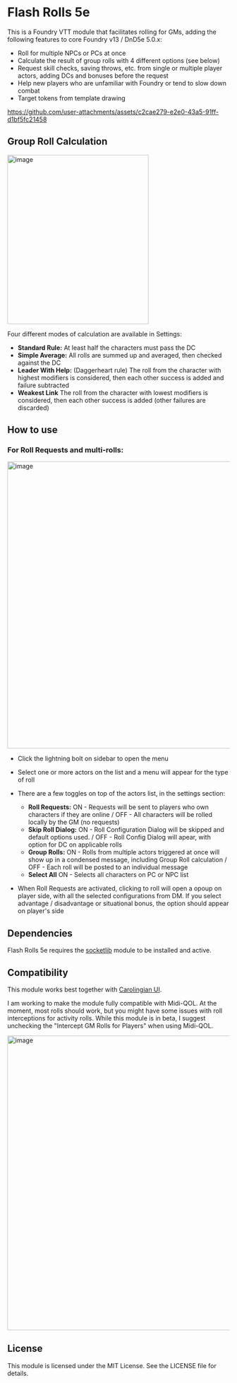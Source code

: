 # Flash Rolls 5e

This is a Foundry VTT module that facilitates rolling for GMs, adding the following features to core Foundry v13 / DnD5e 5.0.x: 
- Roll for multiple NPCs or PCs at once
- Calculate the result of group rolls with 4 different options (see below)
- Request skill checks, saving throws, etc. from single or multiple player actors, adding DCs and bonuses before the request
- Help new players who are unfamiliar with Foundry or tend to slow down combat
- Target tokens from template drawing

https://github.com/user-attachments/assets/c2cae279-e2e0-43a5-91ff-d1bf5fc21458


## Group Roll Calculation

<img width="320" height="383" alt="image" src="https://github.com/user-attachments/assets/f2f36d65-568e-4907-b362-7b70991a1779" />

Four different modes of calculation are available in Settings:
  - **Standard Rule:** At least half the characters must pass the DC
  - **Simple Average:** All rolls are summed up and averaged, then checked against the DC
  - **Leader With Help:** (Daggerheart rule) The roll from the character with highest modifiers is considered, then each other success is added and failure subtracted
  - **Weakest Link** The roll from the character with lowest modifiers is considered, then each other success is added (other failures are discarded)


## How to use

### For Roll Requests and multi-rolls:

  <img width="650" alt="image" src="https://github.com/user-attachments/assets/7df899ba-3966-4edb-87c4-0693c17bf36b" />
  
  - Click the lightning bolt on sidebar to open the menu
  - Select one or more actors on the list and a menu will appear for the type of roll
  - There are a few toggles on top of the actors list, in the settings section:
    - **Roll Requests:** ON - Requests will be sent to players who own characters if they are online / OFF - All characters will be rolled locally by the GM (no requests)
    - **Skip Roll Dialog:** ON - Roll Configuration Dialog will be skipped and default options used. / OFF - Roll Config Dialog will apear, with option for DC on applicable rolls
    - **Group Rolls:** ON - Rolls from multiple actors triggered at once will show up in a condensed message, including Group Roll calculation / OFF - Each roll will be posted to an individual message
    - **Select All** ON - Selects all characters on PC or NPC list
    
  - When Roll Requests are activated, clicking to roll will open a opoup on player side, with all the selected configurations from DM. If you select advantage / disadvantage or situational bonus, the option should appear on player's side

## Dependencies

Flash Rolls 5e requires the [socketlib](https://github.com/manuelVo/foundryvtt-socketlib) module to be installed and active.


## Compatibility

This module works best together with [Carolingian UI](https://foundryvtt.com/packages/crlngn-ui).

I am working to make the module fully compatible with Midi-QOL. At the moment, most rolls should work, but you might have some issues with roll interceptions for activity rolls. 
While this module is in beta, I suggest unchecking the "Intercept GM Rolls for Players" when using Midi-QOL.

<img width="702" height="667" alt="image" src="https://github.com/user-attachments/assets/1613a2b9-f0cd-4b86-96fa-50ab6a84831d" />

## License

This module is licensed under the MIT License. See the LICENSE file for details.
